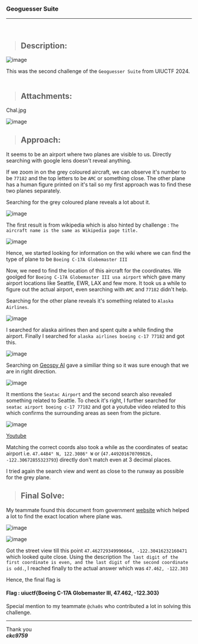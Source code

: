 ### Geoguesser Suite

---
<br />

> ## Description:
![image](https://github.com/ckc9759/CTF_writeups/assets/95117634/97e12899-3000-4dc9-897a-d5cfe098e627)  

This was the second challenge of the `Geoguesser Suite` from UIUCTF 2024.  
<br />

> ## Attachments:
Chal.jpg  
  
![image](https://github.com/ckc9759/CTF_writeups/assets/95117634/9eae498f-045b-4cb0-959d-4680ee9ca741) 
<br />

> ## Approach:
It seems to be an airport where two planes are visible to us. Directly searching with google lens doesn't reveal anything.

If we zoom in on the grey coloured aircraft, we can observe it's number to be `77182` and the top letters to be `AMC` or something close. The other plane has a human figure printed on it's tail so my first approach was to find these two planes separately.

Searching for the grey coloured plane reveals a lot about it.  
  
![image](https://github.com/ckc9759/CTF_writeups/assets/95117634/b227b826-a41b-42da-b464-a784acebdea7)  

The first result is from wikipedia which is also hinted by challenge : `The aircraft name is the same as Wikipedia page title.`  
  
![image](https://github.com/ckc9759/CTF_writeups/assets/95117634/49c96f38-5269-42a4-af35-4c5aaa98ca88)  

Hence, we started looking for information on the wiki where we can find the type of plane to be `Boeing C-17A Globemaster III`  

Now, we need to find the location of this aircraft for the coordinates. We goolged for `Boeing C-17A Globemaster III usa airport` which gave many airport locations like Seattle, EWR, LAX and few more.
It took us a while to figure out the actual airport, even searching with `AMC` and `77182` didn't help.

Searching for the other plane reveals it's something related to `Alaska Airlines`.
  
![image](https://github.com/ckc9759/CTF_writeups/assets/95117634/6dd3525d-7dfa-4914-8bcf-1902e5d53571)

I searched for alaska airlines then and spent quite a while finding the airport. Finally I searched for `alaska airlines boeing c-17 77182` and got this.

![image](https://github.com/ckc9759/CTF_writeups/assets/95117634/0d0537d8-4405-4b73-9642-2dff053f8726)

Searching on [Geospy AI](https://geospy.web.app/) gave a similiar thing so it was sure enough that we are in right direction.

![image](https://github.com/ckc9759/CTF_writeups/assets/95117634/be381001-bfc5-4212-896b-913b8f812f95)

It mentions the `Seatac Airport` and the second search also revealed something related to Seattle. To check it's right, I further searched for `seatac airport boeing c-17 77182` and got a youtube video related to this which confirms the surrounding areas as seen from the picture.

![image](https://github.com/ckc9759/CTF_writeups/assets/95117634/3da7aee5-24cf-4b08-b8a4-e13c04a646b1)

[Youtube](https://www.youtube.com/watch?app=desktop&v=pa2WWaGbzEo)

Matching the correct coords also took a while as the coordinates of seatac airport i.e. `47.4484° N, 122.3086° W` or (`47.449201670709826, -122.30672855323793`) directly don't match even at 3 decimal places.

I tried again the search view and went as close to the runway as possible for the grey plane. 
<br />

> ## Final Solve:
My teammate found this document from government [website](https://www.faa.gov/air_traffic/flight_info/aeronav/acf/media/Presentations/14-02-RD286_SEA_Airport%20Diagram.pdf) which helped a lot to find the exact location where plane was.

![image](https://github.com/ckc9759/CTF_writeups/assets/95117634/cdfd22a3-fcf0-46fc-9f18-77bc9c295165)

![image](https://github.com/ckc9759/CTF_writeups/assets/95117634/d949d3d8-1d56-434c-8c22-f4ca90187eda)

Got the street view till this point `47.462729349996664, -122.30416232160471` which looked quite close. Using the description `The last digit of the first coordinate is even, and the last digit of the second coordinate is odd.`, I reached finally to the actual answer which was `47.462, -122.303`

Hence, the final flag is

#### Flag : uiuctf{Boeing C-17A Globemaster III, 47.462, -122.303}

Special mention to my teammate `@cha0s` who contributed a lot in solving this challenge.

---

Thank you  
***ckc9759***


